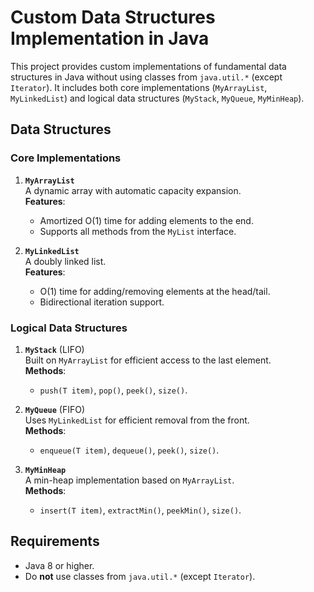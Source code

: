 # Custom Data Structures Implementation in Java

This project provides custom implementations of fundamental data structures in Java without using classes from `java.util.*` (except `Iterator`). It includes both core implementations (`MyArrayList`, `MyLinkedList`) and logical data structures (`MyStack`, `MyQueue`, `MyMinHeap`).

## Data Structures

### Core Implementations
1. **`MyArrayList`**  
   A dynamic array with automatic capacity expansion.  
   **Features**:
   - Amortized O(1) time for adding elements to the end.
   - Supports all methods from the `MyList` interface.

2. **`MyLinkedList`**  
   A doubly linked list.  
   **Features**:
   - O(1) time for adding/removing elements at the head/tail.
   - Bidirectional iteration support.

### Logical Data Structures
1. **`MyStack`** (LIFO)  
   Built on `MyArrayList` for efficient access to the last element.  
   **Methods**:
   - `push(T item)`, `pop()`, `peek()`, `size()`.

2. **`MyQueue`** (FIFO)  
   Uses `MyLinkedList` for efficient removal from the front.  
   **Methods**:
   - `enqueue(T item)`, `dequeue()`, `peek()`, `size()`.

3. **`MyMinHeap`**  
   A min-heap implementation based on `MyArrayList`.  
   **Methods**:
   - `insert(T item)`, `extractMin()`, `peekMin()`, `size()`.

## Requirements
- Java 8 or higher.
- Do **not** use classes from `java.util.*` (except `Iterator`).

